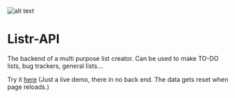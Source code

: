 ![alt text](https://github.com/Connectslide121/Listr-API/blob/master/Connect_banner_github.png)

# Listr-API

The backend of a multi purpose list creator. Can be used to make TO-DO lists, bug trackers, general lists...

Try it [here](https://connectslide121.github.io/Listr-livedemo/) (Just a live demo, there in no back end. The data gets reset when page reloads.)

